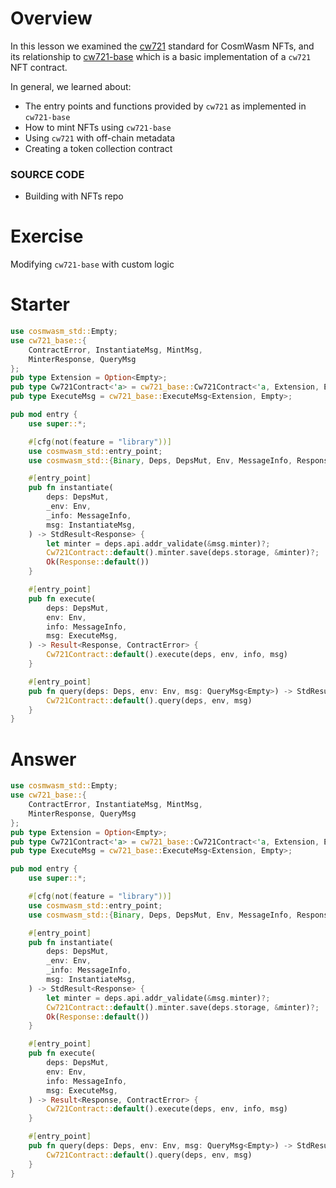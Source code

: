 <!---
Course: 2 
Lesson: 1
Exercise: 6 (Summary)

Filename: lib.rs
-->

# Overview

In this lesson we examined the [cw721](https://github.com/CosmWasm/cw-nfts/blob/main/packages/cw721/README.md) standard for CosmWasm NFTs, and its relationship to [cw721-base](https://crates.io/crates/cw721-base) which is a basic implementation of a `cw721` NFT contract.

In general, we learned about:

- The entry points and functions provided by `cw721` as implemented in `cw721-base`
- How to mint NFTs using `cw721-base`
- Using `cw721` with off-chain metadata
- Creating a token collection contract

### **SOURCE CODE**
- <ExternalLink href="https://github.com/phi-labs-ltd/area-52-courses/">Building with NFTs repo</ExternalLink>

<!--- NEXT UP: -->
# Exercise

Modifying `cw721-base` with custom logic

# Starter

```rs
use cosmwasm_std::Empty;
use cw721_base::{
    ContractError, InstantiateMsg, MintMsg, 
    MinterResponse, QueryMsg
};
pub type Extension = Option<Empty>;
pub type Cw721Contract<'a> = cw721_base::Cw721Contract<'a, Extension, Empty, Empty, Empty>;
pub type ExecuteMsg = cw721_base::ExecuteMsg<Extension, Empty>;

pub mod entry {
    use super::*;

    #[cfg(not(feature = "library"))]
    use cosmwasm_std::entry_point;
    use cosmwasm_std::{Binary, Deps, DepsMut, Env, MessageInfo, Response, StdResult};

    #[entry_point]
    pub fn instantiate(
        deps: DepsMut,
        _env: Env,
        _info: MessageInfo,
        msg: InstantiateMsg,
    ) -> StdResult<Response> {
        let minter = deps.api.addr_validate(&msg.minter)?;
        Cw721Contract::default().minter.save(deps.storage, &minter)?;
        Ok(Response::default())
    }

    #[entry_point]
    pub fn execute(
        deps: DepsMut,
        env: Env,
        info: MessageInfo,
        msg: ExecuteMsg,
    ) -> Result<Response, ContractError> {
        Cw721Contract::default().execute(deps, env, info, msg)
    }

    #[entry_point]
    pub fn query(deps: Deps, env: Env, msg: QueryMsg<Empty>) -> StdResult<Binary> {
        Cw721Contract::default().query(deps, env, msg)
    }
}
```

# Answer

```rs
use cosmwasm_std::Empty;
use cw721_base::{
    ContractError, InstantiateMsg, MintMsg, 
    MinterResponse, QueryMsg
};
pub type Extension = Option<Empty>;
pub type Cw721Contract<'a> = cw721_base::Cw721Contract<'a, Extension, Empty, Empty, Empty>;
pub type ExecuteMsg = cw721_base::ExecuteMsg<Extension, Empty>;

pub mod entry {
    use super::*;

    #[cfg(not(feature = "library"))]
    use cosmwasm_std::entry_point;
    use cosmwasm_std::{Binary, Deps, DepsMut, Env, MessageInfo, Response, StdResult};

    #[entry_point]
    pub fn instantiate(
        deps: DepsMut,
        _env: Env,
        _info: MessageInfo,
        msg: InstantiateMsg,
    ) -> StdResult<Response> {
        let minter = deps.api.addr_validate(&msg.minter)?;
        Cw721Contract::default().minter.save(deps.storage, &minter)?;
        Ok(Response::default())
    }

    #[entry_point]
    pub fn execute(
        deps: DepsMut,
        env: Env,
        info: MessageInfo,
        msg: ExecuteMsg,
    ) -> Result<Response, ContractError> {
        Cw721Contract::default().execute(deps, env, info, msg)
    }

    #[entry_point]
    pub fn query(deps: Deps, env: Env, msg: QueryMsg<Empty>) -> StdResult<Binary> {
        Cw721Contract::default().query(deps, env, msg)
    }
}
```
